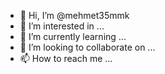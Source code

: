 - 👋 Hi, I’m @mehmet35mmk
- 👀 I’m interested in ...
- 🌱 I’m currently learning ...
- 💞️ I’m looking to collaborate on ...
- 📫 How to reach me ...

<!---
mehmet35mmk/mehmet35mmk is a ✨ special ✨ repository because its `README.md` (this file) appears on your GitHub profile.
You can click the Preview link to take a look at your changes.
--->
